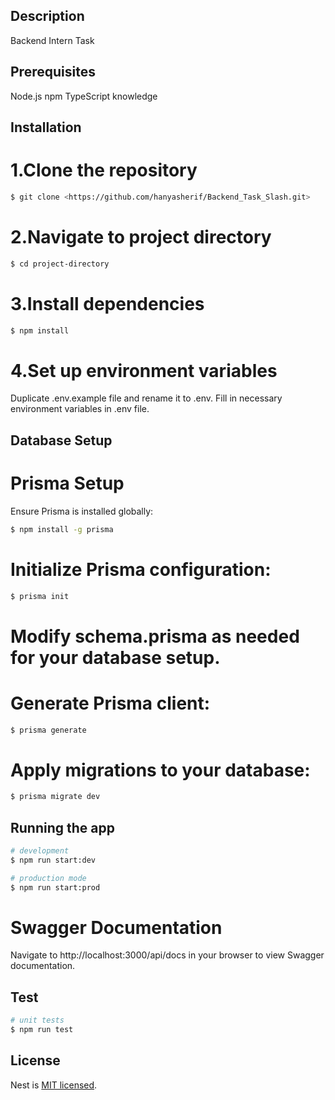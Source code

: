 ## Description

<!-- [Nest](https://github.com/nestjs/nest) framework TypeScript starter repository. -->
Backend Intern Task

## Prerequisites
Node.js
npm
TypeScript knowledge

## Installation

# 1.Clone the repository

```bash
$ git clone <https://github.com/hanyasherif/Backend_Task_Slash.git>
```

# 2.Navigate to project directory

```bash
$ cd project-directory
```

# 3.Install dependencies

```bash
$ npm install
```

# 4.Set up environment variables

Duplicate .env.example file and rename it to .env.
Fill in necessary environment variables in .env file.

## Database Setup

# Prisma Setup

Ensure Prisma is installed globally:

```bash
$ npm install -g prisma
```

# Initialize Prisma configuration:

```bash
$ prisma init
```

# Modify schema.prisma as needed for your database setup.

# Generate Prisma client:

```bash
$ prisma generate
```

# Apply migrations to your database:

```bash
$ prisma migrate dev
```

## Running the app

```bash
# development
$ npm run start:dev

# production mode
$ npm run start:prod
```

# Swagger Documentation
<!-- [Nest](https://github.com/nestjs/nest) framework TypeScript starter repository. -->

Navigate to http://localhost:3000/api/docs in your browser to view Swagger documentation.

## Test

```bash
# unit tests
$ npm run test
```

## License

Nest is [MIT licensed](LICENSE).
